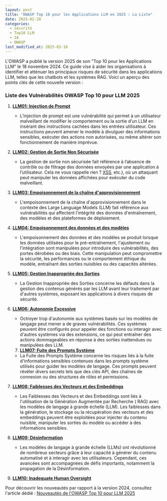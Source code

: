 ```yaml
---
layout: post
title: "OWASP Top 10 pour les Applications LLM en 2025 : La Liste"
date: 2025-02-20
categories:
  - sécurité
  - Top10 LLM
  - IA
  - OWASP
last_modified_at: 2025-03-10
---
```


L'OWASP a publié la version 2025 de son "Top 10 pour les Applications LLM" le 18 novembre 2024. Ce guide vise à aider
les organisations à identifier et atténuer les principaux risques de sécurité dans les applications LLM, telles que les
chatbots et les systèmes RAG. Voici un aperçu des points clés de cette nouvelle version :

### Liste des Vulnérabilités OWASP Top 10 pour LLM 2025

1. **[LLM01: Injection de Prompt]({{home}}/2025/02/26/prompt/)**
	- L’injection de prompt est une vulnérabilité qui permet à un utilisateur malveillant de modifier le comportement ou
	  la sortie d’un LLM en insérant des instructions cachées dans les entrées utilisateur. Ces instructions peuvent
	  amener le modèle à divulguer des informations sensibles, exécuter des actions non autorisées, ou même altérer son
	  fonctionnement de manière imprévue.

2. **[LLM02: Gestion de Sortie Non Sécurisée]({{home}}/2025/03/03/LLM02-2025/)**
	- La gestion de sortie non sécurisée fait référence à l’absence de contrôle ou de filtrage des données envoyées par
	  une application à l’utilisateur. Cela ne vous rappelle rien ? [XSS](), etc.), où un attaquant peut manipuler les
	  données affichées pour exécuter du code malveillant.

3. **[LLM03: Empoisonnement de la chaîne d'approvisionnement]({{home}}/2025/03/06/LLM03-2025/)**
	- L'empoisonnement de la chaîne d'approvisionnement dans le contexte des Large Language Models (LLM) fait référence
	  aux
	  vulnérabilités qui affectent l'intégrité des données d'entraînement, des modèles et des plateformes de
	  déploiement.

4. **[LLM04: Empoisonnement des données et des modèles]({{home}}/2025/03/07/LLM04-2025/)**
	- L'empoisonnement des données et des modèles se produit lorsque les données utilisées pour le pré-entraînement,
	  l'ajustement ou l'intégration sont manipulées pour introduire des vulnérabilités, des portes dérobées ou des
	  biais.
	  Cette manipulation peut compromettre la sécurité, les performances ou le comportement éthique du modèle,
	  entraînant des
	  sorties nuisibles ou des capacités altérées.

5. **[LLM05: Gestion Inappropriée des Sorties]({{home}}/2025/03/09/LLM05-2025/)**
	- La Gestion Inappropriée des Sorties concerne les défauts dans la gestion des
	  contenus générés par les LLM avant leur traitement par d'autres systèmes, exposant les applications à divers
	  risques de
	  sécurité.

6. **[LLM06: Autonomie Excessive]({{home}}/2025/03/10/LLM06-2025/)**
	- Octroyer trop d'autonomie aux systèmes basés sur les modèles de langage peut mener a de graves vulnérabilités. Ces
	  systèmes peuvent être configurés pour appeler des fonctions ou interagir avec d'autres systèmes via des
	  extensions, ce
	  qui peut entraîner des actions dommageables en réponse à des sorties inattendues ou manipulées des LLM.
	
	7. **[LLM07: Fuite des Prompts Système]({{home}}/2025/03/11/LLM07-2025/)**
	
	- La Fuite des Prompts Système concerne les risques liés à la fuite d'informations sensibles contenues dans les
	  prompts
	  système utilisés pour guider les modèles de langage. Ces prompts peuvent révéler divers secrets tels que des clés
	  API,
	  des chaînes de connexion ou des structures de rôles et permissions.

8. **[LLM08: Faiblesses des Vecteurs et des Embeddings]({{home}}/2025/03/13/LLM08-2025/)**
	- Les Faiblesses des Vecteurs et des Embeddings sont liés à l'utilisation de la Génération Augmentée par Recherche (
	  RAG)
	  avec les modèles de langage à grande échelle (LLM). Les faiblesses dans la génération, le stockage ou la
	  récupération des vecteurs et des embeddings peuvent être exploitées
	  pour injecter du contenu nuisible, manipuler les sorties du modèle ou accéder à des informations sensibles.

9. **[LLM09: Désinformation]({{home}}/2025/03/14/LLM09-2025/)**
	- Les modèles de langage à grande échelle (LLMs) ont révolutionné de nombreux secteurs grâce à leur capacité à générer du
	  contenu automatisé et à interagir avec les utilisateurs. Cependant, ces avancées sont accompagnées de défis importants,
	  notamment la propagation de la Désinformation.

10. **[LLM10: Inadequate Human Oversight](#)**

Pour découvrir les nouveautés par rapport à la version 2024, consultez l'article
dédié : [Nouveautés de l'OWASP Top 10 pour LLM 2025](/2025/02/21/OWASPTop10LLMNouveautes/)